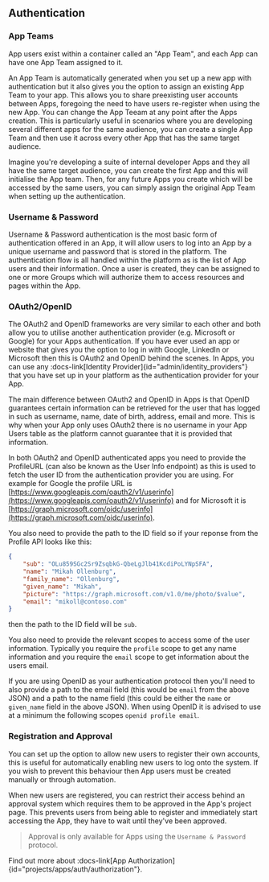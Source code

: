 ## Authentication

### App Teams

App users exist within a container called an "App Team", and each App can have one App Team assigned to it. 

An App Team is automatically generated when you set up a new app with authentication but it also gives you the option to assign an existing App Team to your app. This allows you to share preexisting user accounts between Apps, foregoing the need to have users re-register when using the new App. You can change the App Teeam at any point after the Apps creation.
This is particularly useful in scenarios where you are developing several different apps for the same audience, you can create a single App Team and then use it across every other App that has the same target audience.

Imagine you're developing a suite of internal developer Apps and they all have the same target audience, you can create the first App and this will initialise the App team. Then, for any future Apps you create which will be accessed by the same users, you can simply assign the original App Team when setting up the authentication.

### Username & Password

Username & Password authentication is the most basic form of authentication offered in an App, it will allow users to log into an App by a unique username and password that is stored in the platform.
The authentication flow is all handled within the platform as is the list of App users and their information.
Once a user is created, they can be assigned to one or more Groups which will authorize them to access resources and pages within the App.

### OAuth2/OpenID

The OAuth2 and OpenID frameworks are very similar to each other and both allow you to utilise another authentication provider (e.g. Microsoft or Google) for your Apps authentication. If you have ever used an app or website that gives you the option to log in with Google, LinkedIn or Microsoft then this is OAuth2 and OpenID behind the scenes.
In Apps, you can use any :docs-link[Identity Provider]{id="admin/identity_providers"} that you have set up in your platform as the authentication provider for your App.

The main difference between OAuth2 and OpenID in Apps is that OpenID guarantees certain information can be retrieved for the user that has logged in such as username, name, date of birth, address, email and more.
This is why when your App only uses OAuth2 there is no username in your App Users table as the platform cannot guarantee that it is provided that information.

In both OAuth2 and OpenID authenticated apps you need to provide the ProfileURL (can also be known as the User Info endpoint) as this is used to fetch the user ID from the authentication provider you are using.
For example for Google the profile URL is [https://www.googleapis.com/oauth2/v1/userinfo](https://www.googleapis.com/oauth2/v1/userinfo) and for Microsoft it is [https://graph.microsoft.com/oidc/userinfo](https://graph.microsoft.com/oidc/userinfo).

You also need to provide the path to the ID field so if your reponse from the Profile API looks like this:
```json
{
    "sub": "OLu859SGc2Sr9ZsqbkG-QbeLgJlb41KcdiPoLYNpSFA",
    "name": "Mikah Ollenburg",
    "family_name": "Ollenburg",
    "given_name": "Mikah",
    "picture": "https://graph.microsoft.com/v1.0/me/photo/$value",
    "email": "mikoll@contoso.com"
}
```
then the path to the ID field will be `sub`.

You also need to provide the relevant scopes to access some of the user information. Typically you require the `profile` scope to get any name information and you require the `email` scope to get information about the users email.

If you are using OpenID as your authentication protocol then you'll need to also provide a path to the email field (this would be `email` from the above JSON) and a path to the name field (this could be either the `name` or `given_name` field in the above JSON).
When using OpenID it is advised to use at a minimum the following scopes `openid profile email`.

### Registration and Approval

You can set up the option to allow new users to register their own accounts, this is useful for automatically enabling new users to log onto the system. If you wish to prevent this behaviour then App users must be created manually or through automation.

When new users are registered, you can restrict their access behind an approval system which requires them to be approved in the App's project page. This prevents users from being able to register and immediately start accessing the App, they have to wait until they've been approved.
> Approval is only available for Apps using the `Username & Password` protocol.

Find out more about :docs-link[App Authorization]{id="projects/apps/auth/authorization"}.
